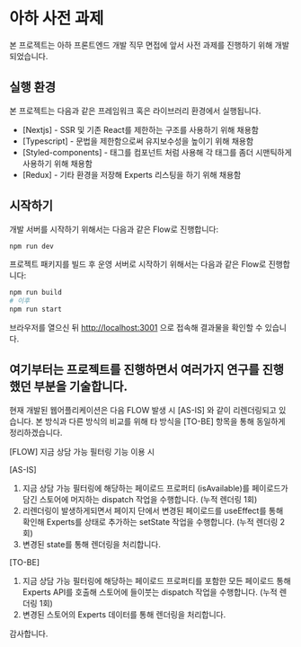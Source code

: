 # 아하 사전 과제

본 프로젝트는 아하 프론트엔드 개발 직무 면접에 앞서 사전 과제를 진행하기 위해 개발되었습니다.

## 실행 환경

본 프로젝트는 다음과 같은 프레임워크 혹은 라이브러리 환경에서 실행됩니다.

- [Nextjs] - SSR 및 기존 React를 제한하는 구조를 사용하기 위해 채용함
- [Typescript] - 문법을 제한함으로써 유지보수성을 높이기 위해 채용함
- [Styled-components] - 태그를 컴포넌트 처럼 사용해 각 태그를 좀더 시맨틱하게 사용하기 위해 채용함
- [Redux] - 기타 환경을 저장해 Experts 리스팅을 하기 위해 채용함

## 시작하기

개발 서버를 시작하기 위해서는 다음과 같은 Flow로 진행합니다:

```bash
npm run dev
```

프로젝트 패키지를 빌드 후 운영 서버로 시작하기 위해서는 다음과 같은 Flow로 진행합니다:

```bash
npm run build
# 이후
npm run start
```

브라우저를 열으신 뒤 [http://localhost:3001](http://localhost:3001) 으로 접속해 결과물을 확인할 수 있습니다.

## 여기부터는 프로젝트를 진행하면서 여러가지 연구를 진행했던 부분을 기술합니다.
현재 개발된 웹어플리케이션은 다음 FLOW 발생 시 [AS-IS] 와 같이 리렌더링되고 있습니다.
본 방식과 다른 방식의 비교를 위해 타 방식을 [TO-BE] 항목을 통해 동일하게 정리하겠습니다.

[FLOW]
지금 상담 가능 필터링 기능 이용 시

[AS-IS]
1. 지금 상담 가능 필터링에 해당하는 페이로드 프로퍼티 (isAvailable)를 페이로드가 담긴 스토어에 머지하는 dispatch 작업을 수행합니다. (누적 렌더링 1회)
2. 리렌더링이 발생하게되면서 페이지 단에서 변경된 페이로드를 useEffect를 통해 확인해 Experts를 상태로 추가하는 setState 작업을 수행합니다. (누적 렌더링 2회)
3. 변경된 state를 통해 렌더링을 처리합니다.

[TO-BE]
1. 지금 상담 가능 필터링에 해당하는 페이로드 프로퍼티를 포함한 모든 페이로드 통해 Experts API를 호출해 스토어에 들이붓는 dispatch 작업을 수행합니다. (누적 렌더링 1회)
2. 변경된 스토어의 Experts 데이터를 통해 렌더링을 처리합니다.

감사합니다.